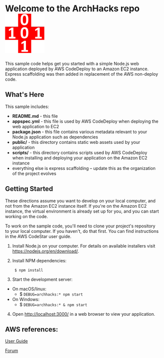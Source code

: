 Welcome to the ArchHacks repo  ![logo](./public/favicon.ico)
==================================================

This sample code helps get you started with a simple Node.js web application
deployed by AWS CodeDeploy to an Amazon EC2 instance. Express scaffolding was then added in replacement of the AWS non-deploy code.

What's Here
-----------

This sample includes:

* **README.md** - this file
* **appspec.yml** - this file is used by AWS CodeDeploy when deploying the web
  application to EC2
* **package.json** - this file contains various metadata relevant to your Node.js
  application such as dependencies
* **public/** - this directory contains static web assets used by your application
* **scripts/** - this directory contains scripts used by AWS CodeDeploy when
  installing and deploying your application on the Amazon EC2 instance
* everything else is express scaffolding – update this as the organization of the project evolves

Getting Started
---------------

These directions assume you want to develop on your local computer, and not
from the Amazon EC2 instance itself. If you're on the Amazon EC2 instance, the
virtual environment is already set up for you, and you can start working on the
code.

To work on the sample code, you'll need to clone your project's repository to your
local computer. If you haven't, do that first. You can find instructions in the
AWS CodeStar user guide.

1. Install Node.js on your computer.  For details on available installers visit
   https://nodejs.org/en/download/.

2. Install NPM dependencies:

        $ npm install

3. Start the development server:

- On macOS/linux:
	- $ `DEBUG=archhacks:* npm start`
- On Windows:
	- $ `DEBUG=archhacks:* & npm start`

4. Open [http://localhost:3000/](http://localhost:3000/) in a web browser to view your application.

AWS references:
------------------

[User Guide](http://docs.aws.amazon.com/codestar/latest/userguide/welcome.html)

[Forum](https://forums.aws.amazon.com/forum.jspa?forumID=248)
